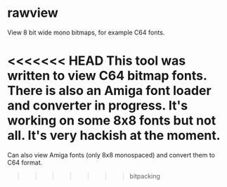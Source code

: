 # rawview
View 8 bit wide mono bitmaps, for example C64 fonts.

<<<<<<< HEAD
This tool was written to view C64 bitmap fonts. There is also an Amiga font loader and converter in progress. It's working on some 8x8 fonts but not all. It's very hackish at the moment.
=======
Can also view Amiga fonts (only 8x8 monospaced) and convert them to C64 format.
>>>>>>> bitpacking
